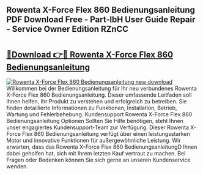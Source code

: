 ## Rowenta X-Force Flex 860 Bedienungsanleitung PDF Download Free - Part-lbH User Guide Repair - Service Owner Edition RZnCC

# <h2><a href="http://df219b.blite.top/?on=Rowenta+X-Force+Flex+860+Bedienungsanleitung">🔗Download 👉🔴 Rowenta X-Force Flex 860 Bedienungsanleitung</a></h2>

[![Rowenta X-Force Flex 860 Bedienungsanleitung new download](https://i.imgur.com/lujVjoI.png)](http://df219b.blite.top/?on=Rowenta+X-Force+Flex+860+Bedienungsanleitung)
Willkommen bei der Bedienungsanleitung für Ihr neu verbundenes Rowenta X-Force Flex 860 Bedienungsanleitung. Dieser umfassende Leitfaden soll Ihnen helfen, Ihr Produkt zu verstehen und erfolgreich zu betreiben. Sie finden detaillierte Informationen zu Funktionen, Installation, Betrieb, Wartung und Fehlerbehebung. Kundensupport Rowenta X-Force Flex 860 Bedienungsanleitung Optionen Sollten Sie Hilfe benötigen, steht Ihnen unser engagiertes Kundensupport-Team zur Verfügung. Dieser Rowenta X-Force Flex 860 Bedienungsanleitung verfügt über einen leistungsstarken Motor und innovative Funktionen für außergewöhnliche Leistung. Wir erwarten, dass das Rowenta X-Force Flex 860 BedienungsanleitungD Ihnen dabei geholfen hat, sich mit Ihrem letzten Kauf vertraut zu machen. Bei Fragen oder Bedenken können Sie sich gerne an unseren Kundenservice wenden.
